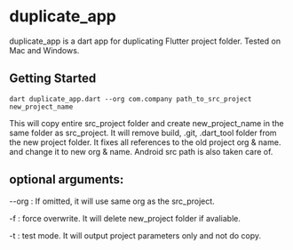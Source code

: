# duplicate_app

duplicate_app is a dart app for duplicating Flutter project folder. Tested on Mac and Windows.


## Getting Started

`
dart duplicate_app.dart --org com.company path_to_src_project new_project_name
`

This will copy entire src_project folder and create new_project_name in the same folder as src_project.
It will remove build, .git, .dart_tool folder from the new project folder.
It fixes all references to the old project org & name. and change it to new org & name.
Android src path is also taken care of.

## optional arguments:

--org : If omitted, it will use same org as the src_project.

-f : force overwrite. It will delete new_project folder if avaliable.

-t : test mode. It will output project parameters only and not do copy.

